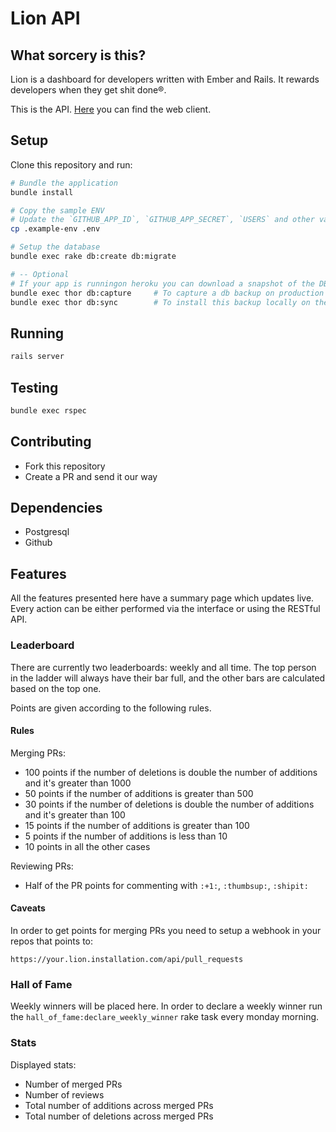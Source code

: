 # Lion API

## What sorcery is this?

Lion is a dashboard for developers written with Ember and Rails.
It rewards developers when they get shit done®.

This is the API. [Here](https://github.com/alphasights/lion) you can find the web client.

## Setup

Clone this repository and run:

```bash
# Bundle the application
bundle install

# Copy the sample ENV
# Update the `GITHUB_APP_ID`, `GITHUB_APP_SECRET`, `USERS` and other variables to relevant values for your organization.
cp .example-env .env

# Setup the database
bundle exec rake db:create db:migrate

# -- Optional
# If your app is runningon heroku you can download a snapshot of the DB by setting the HEROKU_APP_NAME Env var and running:
bundle exec thor db:capture     # To capture a db backup on production
bundle exec thor db:sync        # To install this backup locally on the dev database
```

## Running

```bash
rails server
```

## Testing

```bash
bundle exec rspec
```

## Contributing

- Fork this repository
- Create a PR and send it our way

## Dependencies

- Postgresql
- Github

## Features

All the features presented here have a summary page which updates live.
Every action can be either performed via the interface or using the RESTful API.

### Leaderboard

There are currently two leaderboards: weekly and all time. The top person in the ladder will always have their bar full, and the other bars are calculated based on the top one.

Points are given according to the following rules.

#### Rules

Merging PRs:

- 100 points if the number of deletions is double the number of additions and it's greater than 1000
- 50 points if the number of additions is greater than 500
- 30 points if the number of deletions is double the number of additions and it's greater than 100
- 15 points if the number of additions is greater than 100
- 5 points if the number of additions is less than 10
- 10 points in all the other cases

Reviewing PRs:

- Half of the PR points for commenting with `:+1:`, `:thumbsup:`, `:shipit:`

#### Caveats

In order to get points for merging PRs you need to setup a webhook in your repos that points to:

```
https://your.lion.installation.com/api/pull_requests
```

### Hall of Fame

Weekly winners will be placed here.
In order to declare a weekly winner run the `hall_of_fame:declare_weekly_winner` rake task every monday morning.

### Stats

Displayed stats:

- Number of merged PRs
- Number of reviews
- Total number of additions across merged PRs
- Total number of deletions across merged PRs
